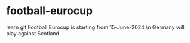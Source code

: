 # football-eurocup
learn git
Football Eurocup is starting from 15-June-2024
\n
Germany will play against Scotland
